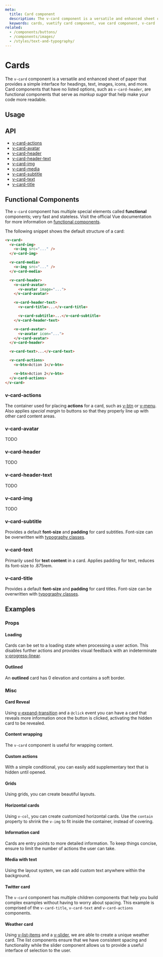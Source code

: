 ```yaml
---
meta:
  title: Card component
  description: The v-card component is a versatile and enhanced sheet of paper that provides a simple interface for headings, text, images, and actions.
  keywords: cards, vuetify card component, vue card component, v-card
related:
  - /components/buttons/
  - /components/images/
  - /styles/text-and-typography/
---
```


# Cards

 The `v-card` component is a versatile and enhanced sheet of paper that provides a simple interface for headings, text, images, icons, and more. Card components that have no listed options, such as `v-card-header`, are functional components that serve as _markup sugar_ that help make your code more readable. <inline-ad slug="scrimba-cards" />

<entry-ad />

## Usage

<usage name="v-card" />

## API

* [v-card-actions](/api/v-card-actions/)
* [v-card-avatar](/api/v-card-avatar/)
* [v-card-header](/api/v-card-header/)
* [v-card-header-text](/api/v-card-header-text/)
* [v-card-img](/api/v-card-img/)
* [v-card-media](/api/v-card-media/)
* [v-card-subtitle](/api/v-card-subtitle/)
* [v-card-text](/api/v-card-text/)
* [v-card-title](/api/v-card-title/)

<api-section page="components/cards" />

## Functional Components

The `v-card` component has multiple special elements called **functional** components; very fast and stateless. Visit the official Vue documentation for more information on [functional components](https://v3.vuejs.org/guide/render-function.html#functional-components).

The following snippet shows the default structure of a card:

```html
<v-card>
  <v-card-img>
    <v-img src="..." />
  </v-card-img>

  <v-card-media>
    <v-img src="..." />
  </v-card-media>

  <v-card-header>
    <v-card-avatar>
      <v-avatar image="...">
    </v-card-avatar>

    <v-card-header-text>
      <v-card-title>...</v-card-title>

      <v-card-subtitle>...</v-card-subtitle>
    </v-card-header-text>

    <v-card-avatar>
      <v-avatar icon="...">
    </v-card-avatar>
  </v-card-header>

  <v-card-text>...</v-card-text>

  <v-card-actions>
    <v-btn>Action 1</v-btn>

    <v-btn>Action 2</v-btn>
  </v-card-actions>
</v-card>
```

### v-card-actions

The container used for placing **actions** for a card, such as [v-btn](/components/buttons) or [v-menu](/components/menus). Also applies *special margin* to buttons so that they properly line up with other card content areas.

### v-card-avatar

TODO

### v-card-header

TODO

### v-card-header-text

TODO

### v-card-img

TODO

### v-card-subtitle

Provides a default **font-size** and **padding** for card subtitles. Font-size can be overwritten with [typography classes](/styles/typography).

### v-card-text

Primarily used for **text content** in a card. Applies padding for text, reduces its font-size to .875rem.

### v-card-title

Provides a default **font-size** and **padding** for card titles. Font-size can be overwritten with [typography classes](/styles/typography).

<promoted-ad slug="vuetify-zero-theme-pro" />

## Examples

### Props

#### Loading

Cards can be set to a loading state when processing a user action. This disables further actions and provides visual feedback with an indeterminate [v-progress-linear](/components/progress-linear).

<example file="v-card/prop-loading" />

#### Outlined

An **outlined** card has 0 elevation and contains a soft border.

<example file="v-card/prop-outlined" />

### Misc

#### Card Reveal

Using [v-expand-transition](https://vuetifyjs.com/en/api/v-expand-transition/) and a `@click` event you can have a card that reveals more information once the button is clicked, activating the hidden card to be revealed.

<example file="v-card/misc-card-reveal" />

#### Content wrapping

The `v-card` component is useful for wrapping content.

<example file="v-card/misc-content-wrapping" />

#### Custom actions

With a simple conditional, you can easily add supplementary text that is hidden until opened.

<example file="v-card/misc-custom-actions" />

#### Grids

Using grids, you can create beautiful layouts.

<example file="v-card/misc-grids" />

#### Horizontal cards

Using `v-col`, you can create customized horizontal cards. Use the `contain` property to shrink the `v-img` to fit inside the container, instead of covering.

<example file="v-card/misc-horizontal-cards" />

#### Information card

Cards are entry points to more detailed information. To keep things concise, ensure to limit the number of actions the user can take.

<example file="v-card/misc-information-card" />

#### Media with text

Using the layout system, we can add custom text anywhere within the background.

<example file="v-card/misc-media-with-text" />

#### Twitter card

The `v-card` component has multiple children components that help you build complex examples without having to worry about spacing. This example is comprised of the `v-card-title`, `v-card-text` and `v-card-actions` components.

<example file="v-card/misc-twitter-card" />

#### Weather card

Using [v-list-items](/components/lists) and a [v-slider](/components/sliders), we are able to create a unique weather card. The list components ensure that we have consistent spacing and functionality while the slider component allows us to provide a useful interface of selection to the user.

<example file="v-card/misc-weather-card" />

<backmatter />
